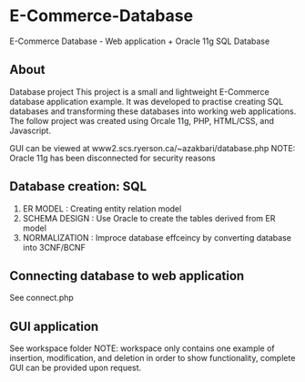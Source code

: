# E-Commerce-Database
E-Commerce Database - Web application + Oracle 11g SQL Database



About 
-----
Database project 
This project is a small and lightweight E-Commerce database application example.
It was developed to practise creating SQL databases and transforming these databases into working web applications.
The follow project was created using Orcale 11g, PHP, HTML/CSS, and Javascript.

GUI can be viewed at www2.scs.ryerson.ca/~azakbari/database.php
NOTE: Oracle 11g has been disconnected for security reasons 



Database creation: SQL 
----------------------
1) ER MODEL : Creating entity relation model                                                                                 
2) SCHEMA DESIGN :  Use Oracle to create the tables derived from ER model                                                     
3) NORMALIZATION : Improce database effceincy by converting database into 3CNF/BCNF



Connecting database to web application 
--------------------------------------
See connect.php

GUI application 
---------------
See workspace folder
NOTE: workspace only contains one example of insertion, modification, and deletion in order to show functionality, complete GUI can be provided upon request. 
